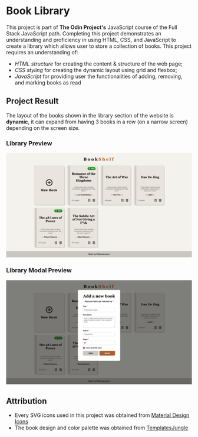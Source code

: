 # Book Library

This project is part of **The Odin Project's** JavaScript course of the Full Stack JavaScript path. Completing this project demonstrates an understanding and proficiency in using HTML, CSS, and JavaScript to create a library which allows user to store a collection of books. This project requires an understanding of:

- *HTML structure* for creating the content & structure of the web page;
- *CSS styling* for creating the dynamic layout using grid and flexbox;
- *JavaScript* for providing user the functionalities of adding, removing, and marking books as read

## Project Result

The layout of the books shown in the library section of the website is **dynamic**, it can expand from having 3 books in a row (on a narrow screen) depending on the screen size.

### Library Preview
![A preview of the library website](static/library-preview.png)

### Library Modal Preview
![A preview of adding book modal feature](static/library-modal-preview.png)


## Attribution

- Every SVG icons used in this project was obtained from [Material Design Icons](https://pictogrammers.com/library/mdi/)
- The book design and color palette was obtained from [TemplatesJungle](https://templatesjungle.gumroad.com/l/booksaw-free-bookstore-figma-web-template?a=184260307)